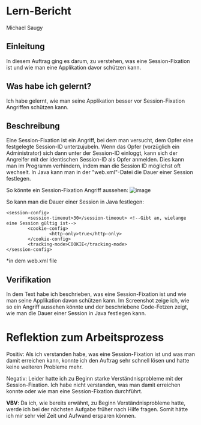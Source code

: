 # Lern-Bericht
Michael Saugy

## Einleitung

In diesem Auftrag ging es darum, zu verstehen, was eine Session-Fixation ist und wie man eine Applikation davor schützen kann.

## Was habe ich gelernt?

Ich habe gelernt, wie man seine Applikation besser vor Session-Fixation Angriffen schützen kann.

## Beschreibung

Eine Session-Fixation ist ein Angriff, bei dem man versucht, dem Opfer eine festgelegte Session-ID unterzujubeln. Wenn das Opfer (vorzüglich ein Administrator) sich dann unter der Session-ID einloggt, kann sich der Angreifer mit der identischen Session-ID als Opfer anmelden. Dies kann man im Programm verhindern, indem man die Session ID möglichst oft wechselt. In Java kann man in der "web.xml"-Datei die Dauer einer Session festlegen.


So könnte ein Session-Fixation Angriff aussehen:
![image](https://user-images.githubusercontent.com/69577552/207852766-344957bd-2ae8-40ef-a73d-2583539679f0.png)

So kann man die Dauer einer Session in Java festlegen:
```
<session-config>
        <session-timeout>30</session-timeout> <!--Gibt an, wielange eine Session gültig ist-->
        <cookie-config>
                <http-only>true</http-only>
        </cookie-config>
        <tracking-mode>COOKIE</tracking-mode>
</session-config>
```
*in dem web.xml file

## Verifikation

In dem Text habe ich beschrieben, was eine Session-Fixation ist und wie man seine Applikation davon schützen kann. Im Screenshot zeige ich, wie so ein Angriff aussehen könnte und der beschriebene Code-Fetzen zeigt, wie man die Dauer einer Session in Java festlegen kann. 

# Reflektion zum Arbeitsprozess

Positiv:
Als ich verstanden habe, was eine Session-Fixation ist und was man damit erreichen kann, konnte ich den Auftrag sehr schnell lösen und hatte keine weiteren Probleme mehr.

Negativ:
Leider hatte ich zu Beginn starke Verständnisprobleme mit der Session-Fixation. Ich habe nicht verstanden, was man damit erreichen konnte oder wie man eine Session-Fixation durchführt.


**VBV**:
Da ich, wie bereits erwähnt, zu Beginn Verständnisprobleme hatte, werde ich bei der nächsten Aufgabe früher nach Hilfe fragen. Somit hätte ich mir sehr viel Zeit und Aufwand ersparen können.
